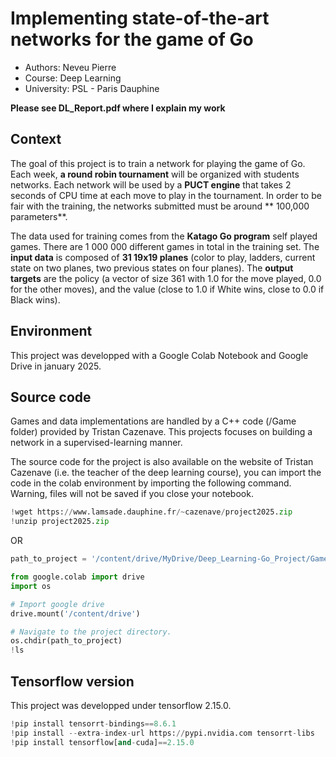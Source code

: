 # Implementing state-of-the-art networks for the game of Go


* Authors: Neveu Pierre
* Course: Deep Learning
* University: PSL - Paris Dauphine

**Please see DL_Report.pdf where I explain my work**

## Context

The goal of this project is to train a network for playing the game of Go. Each week, **a round robin tournament** will be organized with students networks. Each network will be used by a **PUCT engine** that takes 2 seconds of CPU time at each move to play in the tournament. In order to be fair with the training, the networks submitted must be around ** 100,000 parameters**.  

The data used for training comes from the **Katago Go program** self played games. There are 1 000 000 different games in total in the training set. The **input data** is composed of **31 19x19 planes** (color to play, ladders, current state on two planes, two previous states on four planes). The **output targets** are the policy (a vector of size 361 with 1.0 for the move played, 0.0 for the other moves), and the value (close to 1.0 if White wins, close to 0.0 if Black wins).

## Environment
This project was developped with a Google Colab Notebook and Google Drive in january 2025.

## Source code
Games and data implementations are handled by a C++ code (/Game folder) provided by Tristan Cazenave. This projects focuses on building a network in a supervised-learning manner.

The source code for the project is also available on the website of Tristan Cazenave
(i.e. the teacher of the deep learning course), you can import the code in the colab environment by importing the following command. Warning, files
will not be saved if you close your notebook.

```python
!wget https://www.lamsade.dauphine.fr/~cazenave/project2025.zip
!unzip project2025.zip
```
OR
```python
path_to_project = '/content/drive/MyDrive/Deep_Learning-Go_Project/Game' # Update with your path

from google.colab import drive
import os

# Import google drive
drive.mount('/content/drive')

# Navigate to the project directory.
os.chdir(path_to_project)
!ls
```

## Tensorflow version
This project was developped under tensorflow 2.15.0.

```python
!pip install tensorrt-bindings==8.6.1
!pip install --extra-index-url https://pypi.nvidia.com tensorrt-libs
!pip install tensorflow[and-cuda]==2.15.0
```
